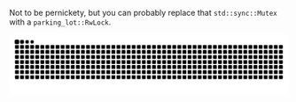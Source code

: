 Not to be pernickety, but you can probably replace that `std::sync::Mutex` with a `parking_lot::RwLock`.

<picture>
  <source media="(prefers-color-scheme: dark) and (max-width: 960px)" srcset="https://raw.githubusercontent.com/malted/malted/output/snake-dark.svg">
  <source media="(prefers-color-scheme: dark) and (min-width: 961px)" width="77%" srcset="https://raw.githubusercontent.com/malted/malted/output/snake-dark.svg">

<source media="(prefers-color-scheme: light) and (max-width: 960px)" srcset="https://raw.githubusercontent.com/malted/malted/output/snake.svg">
  <source media="(prefers-color-scheme: light) and (min-width: 961px)" width="77%" srcset="https://raw.githubusercontent.com/malted/malted/output/snake.svg">
  <img alt="github contribution grid snake animation" src="https://raw.githubusercontent.com/malted/malted/output/snake.svg">
</picture>
